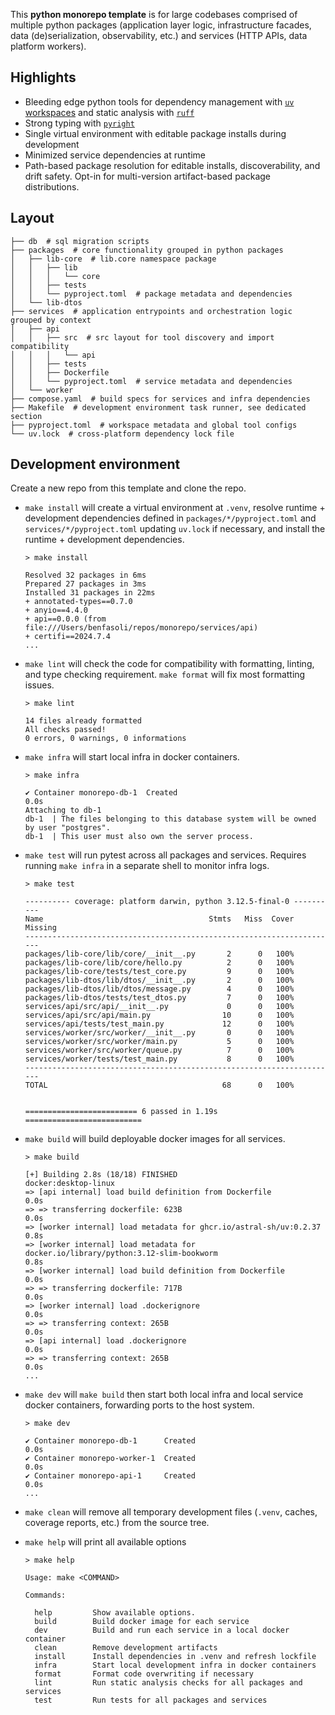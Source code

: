 This **python monorepo template** is for large codebases comprised of multiple python packages (application layer logic, infrastructure facades, data (de)serialization, observability, etc.) and services (HTTP APIs, data platform workers).

## Highlights

- Bleeding edge python tools for dependency management with [`uv` workspaces](https://docs.astral.sh/uv/concepts/workspaces/) and static analysis with [`ruff`](https://docs.astral.sh/ruff/)
- Strong typing with [`pyright`](https://microsoft.github.io/pyright/#/)
- Single virtual environment with editable package installs during development
- Minimized service dependencies at runtime
- Path-based package resolution for editable installs, discoverability, and drift safety. Opt-in for multi-version artifact-based package distributions.

## Layout

```
├── db  # sql migration scripts
├── packages  # core functionality grouped in python packages
│   ├── lib-core  # lib.core namespace package
│   │   ├── lib
│   │   │   └── core
│   │   ├── tests
│   │   └── pyproject.toml  # package metadata and dependencies
│   └── lib-dtos
├── services  # application entrypoints and orchestration logic grouped by context
│   ├── api
│   │   ├── src  # src layout for tool discovery and import compatibility
│   │   │   └── api
│   │   ├── tests
│   │   ├── Dockerfile
│   │   └── pyproject.toml  # service metadata and dependencies
│   └── worker
├── compose.yaml  # build specs for services and infra dependencies
├── Makefile  # development environment task runner, see dedicated section
├── pyproject.toml  # workspace metadata and global tool configs
└── uv.lock  # cross-platform dependency lock file
```

## Development environment

Create a new repo from this template and clone the repo.

- `make install` will create a virtual environment at `.venv`, resolve runtime + development dependencies defined in `packages/*/pyproject.toml` and `services/*/pyproject.toml` updating `uv.lock` if necessary, and install the runtime + development dependencies.

  ```
  > make install

  Resolved 32 packages in 6ms
  Prepared 27 packages in 3ms
  Installed 31 packages in 22ms
  + annotated-types==0.7.0
  + anyio==4.4.0
  + api==0.0.0 (from file:///Users/benfasoli/repos/monorepo/services/api)
  + certifi==2024.7.4
  ...
  ```

- `make lint` will check the code for compatibility with formatting, linting, and type checking requirement. `make format` will fix most formatting issues.

  ```
  > make lint

  14 files already formatted
  All checks passed!
  0 errors, 0 warnings, 0 informations
  ```

- `make infra` will start local infra in docker containers.

  ```
  > make infra

  ✔ Container monorepo-db-1  Created                                                                                                              0.0s
  Attaching to db-1
  db-1  | The files belonging to this database system will be owned by user "postgres".
  db-1  | This user must also own the server process.
  ```

- `make test` will run pytest across all packages and services. Requires running `make infra` in a separate shell to monitor infra logs.

  ```
  > make test

  ---------- coverage: platform darwin, python 3.12.5-final-0 ----------
  Name                                     Stmts   Miss  Cover   Missing
  ----------------------------------------------------------------------
  packages/lib-core/lib/core/__init__.py       2      0   100%
  packages/lib-core/lib/core/hello.py          2      0   100%
  packages/lib-core/tests/test_core.py         9      0   100%
  packages/lib-dtos/lib/dtos/__init__.py       2      0   100%
  packages/lib-dtos/lib/dtos/message.py        4      0   100%
  packages/lib-dtos/tests/test_dtos.py         7      0   100%
  services/api/src/api/__init__.py             0      0   100%
  services/api/src/api/main.py                10      0   100%
  services/api/tests/test_main.py             12      0   100%
  services/worker/src/worker/__init__.py       0      0   100%
  services/worker/src/worker/main.py           5      0   100%
  services/worker/src/worker/queue.py          7      0   100%
  services/worker/tests/test_main.py           8      0   100%
  ----------------------------------------------------------------------
  TOTAL                                       68      0   100%


  ========================= 6 passed in 1.19s ==========================
  ```

- `make build` will build deployable docker images for all services.

  ```
  > make build

  [+] Building 2.8s (18/18) FINISHED                                                                         docker:desktop-linux
  => [api internal] load build definition from Dockerfile                                                                   0.0s
  => => transferring dockerfile: 623B                                                                                       0.0s
  => [worker internal] load metadata for ghcr.io/astral-sh/uv:0.2.37                                                        0.8s
  => [worker internal] load metadata for docker.io/library/python:3.12-slim-bookworm                                        0.8s
  => [worker internal] load build definition from Dockerfile                                                                0.0s
  => => transferring dockerfile: 717B                                                                                       0.0s
  => [worker internal] load .dockerignore                                                                                   0.0s
  => => transferring context: 265B                                                                                          0.0s
  => [api internal] load .dockerignore                                                                                      0.0s
  => => transferring context: 265B                                                                                          0.0s
  ...
  ```

- `make dev` will `make build` then start both local infra and local service docker containers, forwarding ports to the host system.

  ```
  > make dev

  ✔ Container monorepo-db-1      Created                                                                                    0.0s
  ✔ Container monorepo-worker-1  Created                                                                                    0.0s
  ✔ Container monorepo-api-1     Created                                                                                    0.0s
  ...
  ```

- `make clean` will remove all temporary development files (`.venv`, caches, coverage reports, etc.) from the source tree.

- `make help` will print all available options

  ```
  > make help

  Usage: make <COMMAND>

  Commands:

    help         Show available options.
    build        Build docker image for each service
    dev          Build and run each service in a local docker container
    clean        Remove development artifacts
    install      Install dependencies in .venv and refresh lockfile
    infra        Start local development infra in docker containers
    format       Format code overwriting if necessary
    lint         Run static analysis checks for all packages and services
    test         Run tests for all packages and services
  ```
